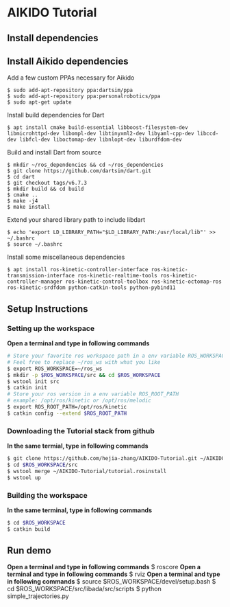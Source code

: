 # AIKIDO Tutorial

## Install dependencies
## Install Aikido dependencies
Add a few custom PPAs necessary for Aikido
```
$ sudo add-apt-repository ppa:dartsim/ppa
$ sudo add-apt-repository ppa:personalrobotics/ppa
$ sudo apt-get update
```

Install build dependencies for Dart
```
$ apt install cmake build-essential libboost-filesystem-dev libmicrohttpd-dev libompl-dev libtinyxml2-dev libyaml-cpp-dev libccd-dev libfcl-dev liboctomap-dev libnlopt-dev liburdfdom-dev
```

Build and install Dart from source
```
$ mkdir ~/ros_dependencies && cd ~/ros_dependencies
$ git clone https://github.com/dartsim/dart.git
$ cd dart
$ git checkout tags/v6.7.3
$ mkdir build && cd build
$ cmake ..
$ make -j4
$ make install
```

Extend your shared library path to include libdart
```
$ echo 'export LD_LIBRARY_PATH="$LD_LIBRARY_PATH:/usr/local/lib"' >> ~/.bashrc
$ source ~/.bashrc
```

Install some miscellaneous dependencies
```
$ apt install ros-kinetic-controller-interface ros-kinetic-transmission-interface ros-kinetic-realtime-tools ros-kinetic-controller-manager ros-kinetic-control-toolbox ros-kinetic-octomap-ros ros-kinetic-srdfdom python-catkin-tools python-pybind11
```

## Setup Instructions
### Setting up the workspace
**Open a terminal and type in following commands**
```bash
# Store your favorite ros workspace path in a env variable ROS_WORKSPACE
# Feel free to replace ~/ros_ws with what you like
$ export ROS_WORKSPACE=~/ros_ws
$ mkdir -p $ROS_WORKSPACE/src && cd $ROS_WORKSPACE
$ wstool init src
$ catkin init
# Store your ros version in a env variable ROS_ROOT_PATH
# example: /opt/ros/kinetic or /opt/ros/melodic
$ export ROS_ROOT_PATH=/opt/ros/kinetic
$ catkin config --extend $ROS_ROOT_PATH
```
### Downloading the Tutorial stack from github
**In the same termial, type in following commands**
```bash
$ git clone https://github.com/hejia-zhang/AIKIDO-Tutorial.git ~/AIKIDO-Tutorial
$ cd $ROS_WORKSPACE/src
$ wstool merge ~/AIKIDO-Tutorial/tutorial.rosinstall
$ wstool up
```
### Building the workspace
**In the same terminal, type in following commands**
```bash
$ cd $ROS_WORKSPACE
$ catkin build
```

## Run demo
**Open a terminal and type in following commands**
$ roscore
**Open a terminal and type in following commands**
$ rviz
**Open a terminal and type in following commands**
$ source $ROS_WORKSPACE/devel/setup.bash
$ cd $ROS_WORKSPACE/src/libada/src/scripts
$ python simple_trajectories.py
